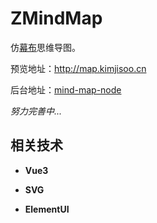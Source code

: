 # ZMindMap

仿[幕布](mubu.com)思维导图。

预览地址：http://map.kimjisoo.cn

后台地址：[mind-map-node](https://github.com/zyascend/mind-map-node)

*努力完善中...*

## 相关技术

- **Vue3**

- **SVG**
- **ElementUI**
